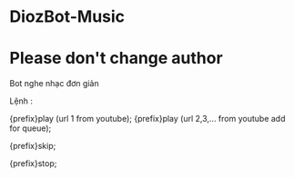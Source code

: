 # DiozBot-Music
# Please don't change author
Bot nghe nhạc đơn giản

Lệnh :

{prefix}play (url 1 from youtube);
{prefix}play (url 2,3,... from youtube add for queue);

{prefix}skip;

{prefix}stop;

